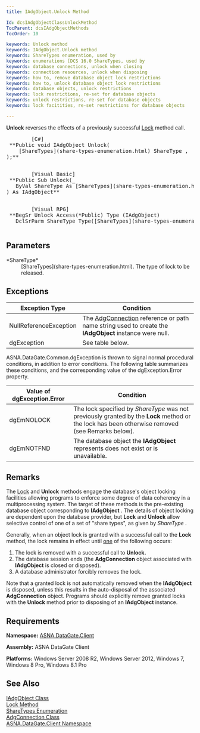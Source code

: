 ```yaml
---
title: IAdgObject.Unlock Method

Id: dcsIAdgObjectClassUnlockMethod
TocParent: dcsIAdgObjectMethods
TocOrder: 10

keywords: Unlock method
keywords: IAdgObject.Unlock method
keywords: ShareTypes enumeration, used by
keywords: enumerations [DCS 16.0 ShareTypes, used by
keywords: database connections, unlock when closing
keywords: connection resources, unlock when disposing
keywords: how to, remove database object lock restrictions
keywords: how to, unlock database object lock restrictions
keywords: database objects, unlock restrictions
keywords: lock restrictions, re-set for database objects
keywords: unlock restrictions, re-set for database objects
keywords: lock facitities, re-set restrictions for database objects

---
```


**Unlock** reverses the effects of a previously successful [Lock](iadg-object-class-lock-method.html) method call.
<pre>        <span class="lang">[C#]</span>
 **Public void IAdgObject Unlock(<br />    [ShareTypes](share-types-enumeration.html) ShareType ,<br />);** 
      </pre>
<pre>        <span class="lang">[Visual Basic] </span>
 **Public Sub Unlock(_<br />   ByVal ShareType As [ShareTypes](share-types-enumeration.html) _<br />) As IAdgObject** 
      </pre>
<pre class="prettyprint">
        <span class="lang">[Visual RPG]</span>
 **BegSr Unlock Access(*Public) Type (IAdgObject)
   DclSrParm ShareType Type([ShareTypes](share-types-enumeration.html))** 
      </pre>

## Parameters

<dl>
        <dt>
 *ShareType* 
        </dt>
        <dd>
[ShareTypes](share-types-enumeration.html). The type of lock to be released.
</dd>
</dl>

## Exceptions



| Exception Type | Condition |
| ---- | ---- |
| NullReferenceException | The [AdgConnection](adg-connection-class.html) reference or path name string used to create the **IAdgObject** instance were null. |
| dgException | See table below. |



ASNA.DataGate.Common.dgException is thrown to signal normal procedural conditions, in addition to error conditions. The following table summarizes these conditions, and the corresponding value of the dgException.Error property.



| Value of dgException.Error | Condition |
| ---- | ---- |
| <p>dgEmNOLOCK | The lock specified by *ShareType* was not previously granted by the **Lock** method or the lock has been otherwise removed (see Remarks below). |
| dgEmNOTFND | The database object the **IAdgObject** represents does not exist or is unavailable. |



## Remarks

The [Lock](iadg-object-class-lock-method.html) and **Unlock** methods engage the database's object locking facilities allowing programs to enforce some degree of data coherency in a multiprocessing system. The target of these methods is the pre-existing database object corresponding to **IAdgObject** . The details of object locking are dependent upon the database provider, but **Lock** and **Unlock** allow selective control of one of a set of "share types", as given by *ShareType* .

Generally, when an object lock is granted with a successful call to the **Lock** method, the lock remains in effect until <u>one</u> of the following occurs: 

1. The lock is removed with a successful call to **Unlock.**
2. The database session ends (the **AdgConnection**  object associated 
					with **IAdgObject** 
				is closed or disposed).
3. A database administrator forcibly removes the lock.

Note that a granted lock is not automatically removed when the **IAdgObject** is disposed, unless this results in the auto-disposal of the associated **AdgConnection** object. Programs should explicitly remove granted locks with the **Unlock** method prior to disposing of an **IAdgObject** instance. 
## Requirements

<span> **Namespace:** [ASNA.DataGate.Client](datagate-client-namespace.html) </span> 

<span> **Assembly:** ASNA DataGate Client</span> 

<span> **Platforms:** Windows Server 2008 R2, Windows Server 2012, Windows 7, Windows 8 Pro, Windows 8.1 Pro</span> 
## See Also


[IAdgObject Class](iadg-object-class.html)
      <br />
[Lock Method](iadg-object-class-lock-method.html)
      <br />
[ShareTypes Enumeration](share-types-enumeration.html)
      <br />
[AdgConnection Class](adg-connection-class.html)
      <br />
[ASNA.DataGate.Client Namespace](datagate-client-namespace.html)

